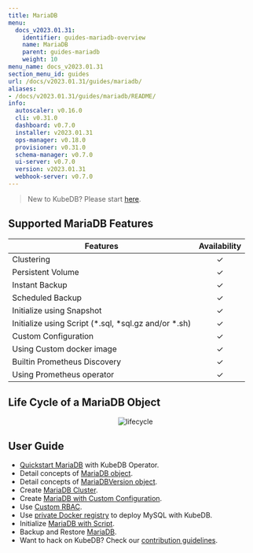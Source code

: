 ```yaml
---
title: MariaDB
menu:
  docs_v2023.01.31:
    identifier: guides-mariadb-overview
    name: MariaDB
    parent: guides-mariadb
    weight: 10
menu_name: docs_v2023.01.31
section_menu_id: guides
url: /docs/v2023.01.31/guides/mariadb/
aliases:
- /docs/v2023.01.31/guides/mariadb/README/
info:
  autoscaler: v0.16.0
  cli: v0.31.0
  dashboard: v0.7.0
  installer: v2023.01.31
  ops-manager: v0.18.0
  provisioner: v0.31.0
  schema-manager: v0.7.0
  ui-server: v0.7.0
  version: v2023.01.31
  webhook-server: v0.7.0
---
```


> New to KubeDB? Please start [here](/docs/v2023.01.31/README).

## Supported MariaDB Features

| Features                                                | Availability |
| ------------------------------------------------------- | :----------: |
| Clustering                                              |   &#10003;   |
| Persistent Volume                                       |   &#10003;   |
| Instant Backup                                          |   &#10003;   |
| Scheduled Backup                                        |   &#10003;   |
| Initialize using Snapshot                               |   &#10003;   |
| Initialize using Script (\*.sql, \*sql.gz and/or \*.sh) |   &#10003;   |
| Custom Configuration                                    |   &#10003;   |
| Using Custom docker image                               |   &#10003;   |
| Builtin Prometheus Discovery                            |   &#10003;   |
| Using Prometheus operator                               |   &#10003;   |

## Life Cycle of a MariaDB Object

<p align="center">
  <img alt="lifecycle"  src="/docs/v2023.01.31/guides/mariadb/images/mariadb-lifecycle.png" >
</p>

## User Guide

- [Quickstart MariaDB](/docs/v2023.01.31/guides/mariadb/quickstart/overview) with KubeDB Operator.
- Detail concepts of [MariaDB object](/docs/v2023.01.31/guides/mariadb/concepts/mariadb).
- Detail concepts of [MariaDBVersion object](/docs/v2023.01.31/guides/mariadb/concepts/mariadb-version).
- Create [MariaDB Cluster](/docs/v2023.01.31/guides/mariadb/clustering/galera-cluster).
- Create [MariaDB with Custom Configuration](/docs/v2023.01.31/guides/mariadb/configuration/using-config-file).
- Use [Custom RBAC](/docs/v2023.01.31/guides/mariadb/custom-rbac/using-custom-rbac).
- Use [private Docker registry](/docs/v2023.01.31/guides/mariadb/private-registry/quickstart) to deploy MySQL with KubeDB.
- Initialize [MariaDB with Script](/docs/v2023.01.31/guides/mariadb/initialization/using-script).
- Backup and Restore [MariaDB](/docs/v2023.01.31/guides/mariadb/backup/overview).
- Want to hack on KubeDB? Check our [contribution guidelines](/docs/v2023.01.31/CONTRIBUTING).
